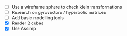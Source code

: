 - [ ] Use a wireframe sphere to check klein transformations
- [ ] Research on gyrovectors / hyperbolic matrices
- [ ] Add basic modelling tools
- [X] Render 2 cubes
- [X] Use Assimp
